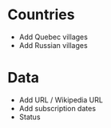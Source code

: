 

Countries
=========

* Add Quebec villages
* Add Russian villages

Data
====

* Add URL / Wikipedia URL
* Add subscription dates
* Status



